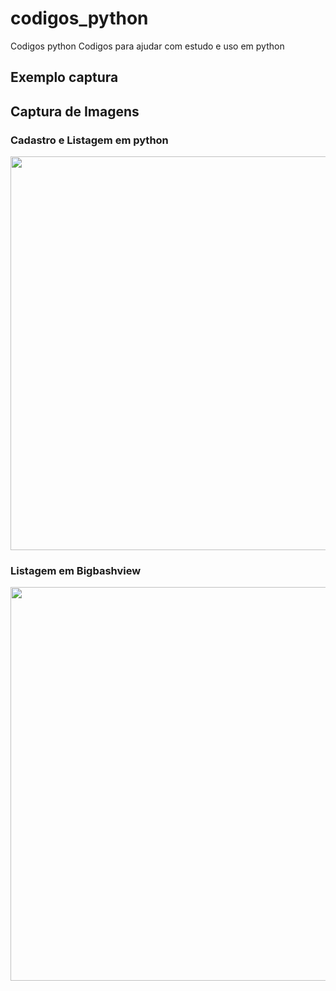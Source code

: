 <!DOCTYPE html>
# codigos_python
Codigos python
Codigos para ajudar com estudo e uso em python

## Exemplo captura
<html>
  <body>
    <div>
      <h2> Captura de Imagens </h2>
      <h3> Cadastro e Listagem em python </h3>
        <img style="width:630px;align=center;" src="https://raw.githubusercontent.com/josegamestest/codigos_python/main/captura_1.png?style=for-the-badge&logo=telegram&logoColor=white"  target="_blank">
      <h3> Listagem em Bigbashview </h3>
      <img style="width:630px;align=center;" src="https://raw.githubusercontent.com/josegamestest/codigos_python/main/captura_2.png?style=for-the-badge&logo=telegram&logoColor=white"  target="_blank">
  </a>
</div>
</body>
</html>

